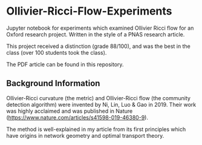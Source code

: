 # Ollivier-Ricci-Flow-Experiments
Jupyter notebook for experiments which examined Ollivier Ricci flow for an Oxford research project. Written in the style of a PNAS research article. 

This project received a distinction (grade 88/100), and was the best in the class (over 100 students took the class).

The PDF article can be found in this repository. 

## Background Information

Ollivier-Ricci curvature (the metric) and Ollivier-Ricci flow (the community detection algorithm) were invented by Ni, Lin, Luo & Gao in 2019. Their work was highly acclaimed and was published in Nature (https://www.nature.com/articles/s41598-019-46380-9). 

The method is well-explained in my article from its first principles which have origins in network geometry and optimal transport theory.  
